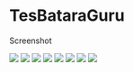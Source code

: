 # TesBataraGuru

Screenshot

<img src="screenshot/screenshot(5).png" />

<img src="screenshot/screenshot(6).png" />

<img src="screenshot/screenshot(7).png" />

<img src="screenshot/screenshot(8).png" />

<img src="screenshot/screenshot(9).png" />

<img src="screenshot/screenshot(10).png" />

<img src="screenshot/screenshot(11).png" />

<img src="screenshot/screenshot(12).png" />
